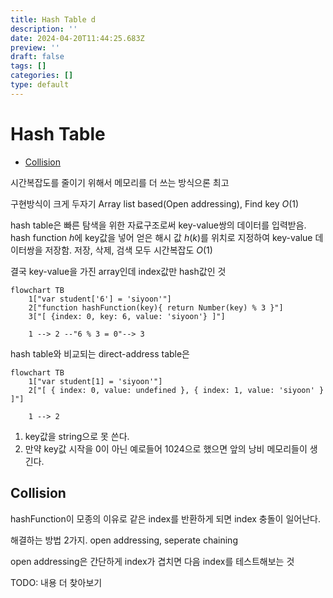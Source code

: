 ```yaml
---
title: Hash Table d
description: ''
date: 2024-04-20T11:44:25.683Z
preview: ''
draft: false
tags: []
categories: []
type: default
---
```


# Hash Table

<!-- START doctoc generated TOC please keep comment here to allow auto update -->
<!-- DON'T EDIT THIS SECTION, INSTEAD RE-RUN doctoc TO UPDATE -->

- [Collision](#collision)

<!-- END doctoc generated TOC please keep comment here to allow auto update -->

시간복잡도를 줄이기 위해서 메모리를 더 쓰는 방식으론 최고

구현방식이 크게 두자기 Array list based(Open addressing), Find key $O(1)$

hash table은 빠른 탐색을 위한 자료구조로써 key-value쌍의 데이터를 입력받음. hash function $h$에 key값을 넣어 얻은 해시 값 $h(k)$를 위치로 지정하여 key-value 데이터쌍을 저장함. 저장, 삭제, 검색 모두 시간복잡도 $O(1)$

결국 key-value을 가진 array인데 index값만 hash값인 것

```mermaid
flowchart TB
    1["var student['6'] = 'siyoon'"]
    2["function hashFunction(key){ return Number(key) % 3 }"]
    3["[ {index: 0, key: 6, value: 'siyoon'} ]"]

    1 --> 2 --"6 % 3 = 0"--> 3
```

hash table와 비교되는 direct-address table은

```mermaid
flowchart TB
    1["var student[1] = 'siyoon'"]
    2["[ { index: 0, value: undefined }, { index: 1, value: 'siyoon' } ]"]

    1 --> 2
```

1. key값을 string으로 못 쓴다.
2. 만약 key값 시작을 0이 아닌 예로들어 1024으로 했으면 앞의 낭비 메모리들이 생긴다.

## Collision

hashFunction이 모종의 이유로 같은 index를 반환하게 되면 index 충돌이 일어난다.

해결하는 방법 2가지. open addressing, seperate chaining

open addressing은 간단하게 index가 겹치면 다음 index를 테스트해보는 것

TODO: 내용 더 찾아보기
